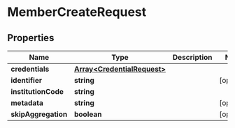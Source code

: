 # MemberCreateRequest

## Properties
Name | Type | Description | Notes
------------ | ------------- | ------------- | -------------
**credentials** | [**Array&lt;CredentialRequest&gt;**](CredentialRequest.md) |  | 
**identifier** | **string** |  | [optional] 
**institutionCode** | **string** |  | 
**metadata** | **string** |  | [optional] 
**skipAggregation** | **boolean** |  | [optional] 


